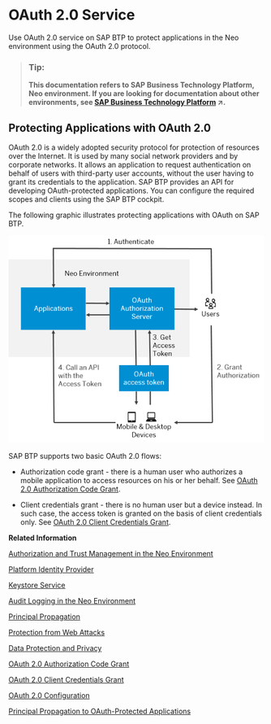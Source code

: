 <!-- loioe526ca3998954d62833ffd5a19ec4523 -->

# OAuth 2.0 Service

Use OAuth 2.0 service on SAP BTP to protect applications in the Neo environment using the OAuth 2.0 protocol.

> ### Tip:  
> **This documentation refers to SAP Business Technology Platform, Neo environment. If you are looking for documentation about other environments, see [SAP Business Technology Platform](https://help.sap.com/viewer/65de2977205c403bbc107264b8eccf4b/Cloud/en-US/6a2c1ab5a31b4ed9a2ce17a5329e1dd8.html "SAP Business Technology Platform (SAP BTP) is an integrated offering comprised of four technology portfolios: database and data management, application development and integration, analytics, and intelligent technologies. The platform offers users the ability to turn data into business value, compose end-to-end business processes, and build and extend SAP applications quickly.") :arrow_upper_right:.**



<a name="loioe526ca3998954d62833ffd5a19ec4523__OAuth"/>

## Protecting Applications with OAuth 2.0

OAuth 2.0 is a widely adopted security protocol for protection of resources over the Internet. It is used by many social network providers and by corporate networks. It allows an application to request authentication on behalf of users with third-party user accounts, without the user having to grant its credentials to the application. SAP BTP provides an API for developing OAuth-protected applications. You can configure the required scopes and clients using the SAP BTP cockpit.

The following graphic illustrates protecting applications with OAuth on SAP BTP.

![](images/OAuth_2_0_Service_f79cd4b.png)

SAP BTP supports two basic OAuth 2.0 flows:

-   Authorization code grant - there is a human user who authorizes a mobile application to access resources on his or her behalf. See [OAuth 2.0 Authorization Code Grant](oauth-2-0-authorization-code-grant-b7b5893.md).

-   Client credentials grant - there is no human user but a device instead. In such case, the access token is granted on the basis of client credentials only. See [OAuth 2.0 Client Credentials Grant](oauth-2-0-client-credentials-grant-f69fa87.md).

**Related Information**  


[Authorization and Trust Management in the Neo Environment](authorization-and-trust-management-in-the-neo-environment-e6b196a.md "The Neo environment of SAP BTP supports identity federation and single sign-on with external identity providers. The current section provides an overview of the supported scenarios.")

[Platform Identity Provider](platform-identity-provider-80edbe7.md "The platform identity provider is the user base for access to your SAP BTP subaccount in the Neo environment. The default user base is provided by SAP ID Service. You can switch to an Identity Authentication tenant if you want to use a custom user base.")

[Keystore Service](keystore-service-a18327e.md "The Keystore Service provides a repository for cryptographic keys and certificates to the applications in the Neo environment of SAP BTP.")

[Audit Logging in the Neo Environment](audit-logging-in-the-neo-environment-02c3971.md "In this section you can find information for audit log functionalities in the SAP BTP Neo environment.")

[Principal Propagation](principal-propagation-f70fcf1.md "Exchange user ID information between systems or environments in SAP BTP.")

[Protection from Web Attacks](protection-from-web-attacks-52750a8.md "To protect your applications from different kind of web attacks, Neo environment provides mechanisms for you to use with your applications.")

[Data Protection and Privacy](data-protection-and-privacy-7e513d3.md "Data protection is associated with numerous legal requirements and privacy concerns. In addition to compliance with general data protection and privacy acts, it is necessary to consider compliance with industry-specific legislation in different countries.")

[OAuth 2.0 Authorization Code Grant](oauth-2-0-authorization-code-grant-b7b5893.md "Use OAuth 2.0 service in the Neo environment of SAP BTP to enable your cloud applications for authorization code grant flow. Authorization code grant is one of the basic flows specified in the OAuth 2.0 protocol.")

[OAuth 2.0 Client Credentials Grant](oauth-2-0-client-credentials-grant-f69fa87.md "Use OAuth 2.0 service in the Neo environment of SAP BTP to enable your cloud applications for client credentials grant flow.")

[OAuth 2.0 Configuration](oauth-2-0-configuration-7e658b3.md#loio7e658b3e4cea4a79b035d0f1d2798c1f "Register clients, manage access tokens, configure scopes and perform other OAuth configuration tasks in the Neo environment of SAP BTP.")

[Principal Propagation to OAuth-Protected Applications](principal-propagation-to-oauth-protected-applications-310f39e.md "Propagate users from external applications with SAML identity federation to OAuth-protected applications running in the Neo environment of SAP BTP. Exchange the user ID and attributes from a SAML assertion for an OAuth access token, and use the access token to access the OAuth-protected application.")

